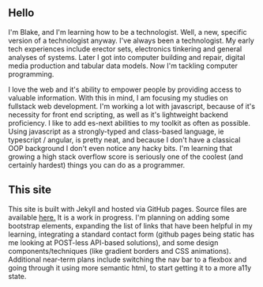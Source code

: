 ## Hello ##
I'm Blake, and I'm learning how to be a technologist. Well, a new, specific version of a technologist anyway. I've 
always been a technologist. My early tech experiences include erector sets, electronics tinkering and general 
analyses of systems. Later I got into computer building and repair, digital media production and tabular data models. 
Now I'm tackling computer programming. 

I love the web and it's ability to empower people by providing access to valuable information. With this in mind, I am 
focusing my studies on fullstack web development. I'm working a lot with javascript, because of it's necessity for front 
end scripting, as well as it's lightweight backend proficiency. I like to add es-next abilities to my toolkit as often 
as possible. Using javascript as a strongly-typed and class-based language, ie typescript / angular, is pretty neat, 
and because I don't have a classical OOP background I don't even notice any hacky bits. I'm learning that growing a 
high stack overflow score is seriously one of the coolest (and certainly hardest) things you can do as a programmer.

## This site ##
This site is built with Jekyll and hosted via GitHub pages. Source files are available <a href="https://github.com/Blake-Jarsky/blake-jarsky.github.io" target="_blank">here.</a> It is a work in 
progress. I'm planning on adding some bootstrap elements, expanding the list of links that have been helpful in my 
learning, integrating a standard contact form (github pages being static has me looking at POST-less API-based 
solutions), and some design components/techniques (like gradient borders and CSS animations). Additional near-term 
plans include switching the nav bar to a flexbox and going through it using more semantic html, to start getting it 
to a more a11y state.
